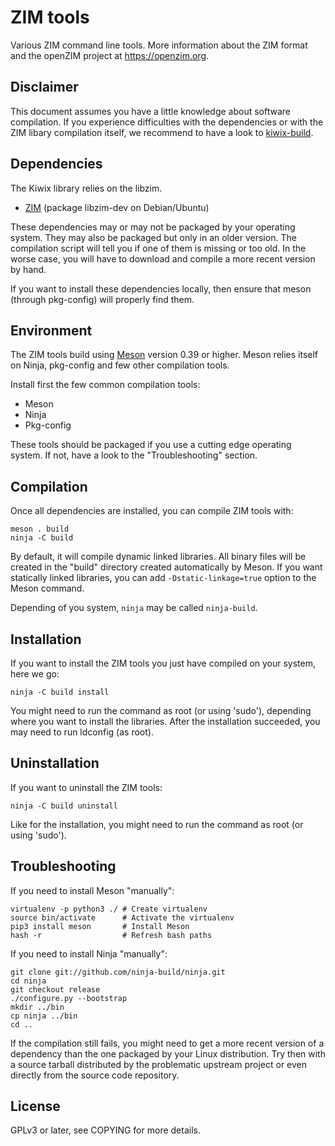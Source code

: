 ZIM tools
=============

Various ZIM command line tools. More information about the ZIM format
and the openZIM project at https://openzim.org.

Disclaimer
----------

This document assumes you have a little knowledge about software
compilation. If you experience difficulties with the dependencies or
with the ZIM libary compilation itself, we recommend to have a look to
[kiwix-build](https://github.com/kiwix/kiwix-build).

Dependencies
------------

The Kiwix library relies on the libzim.

* [ZIM](https://openzim.org) (package libzim-dev on Debian/Ubuntu)

These dependencies may or may not be packaged by your operating
system. They may also be packaged but only in an older version. The
compilation script will tell you if one of them is missing or too old.
In the worse case, you will have to download and compile a more recent
version by hand.

If you want to install these dependencies locally, then ensure that
meson (through pkg-config) will properly find them.

Environment
-------------

The ZIM tools build using [Meson](https://mesonbuild.com/) version
0.39 or higher. Meson relies itself on Ninja, pkg-config and few other
compilation tools.

Install first the few common compilation tools:
* Meson
* Ninja
* Pkg-config

These tools should be packaged if you use a cutting edge operating
system. If not, have a look to the "Troubleshooting" section.

Compilation
-----------

Once all dependencies are installed, you can compile ZIM tools with:
```
meson . build
ninja -C build
```

By default, it will compile dynamic linked libraries. All binary files
will be created in the "build" directory created automatically by
Meson. If you want statically linked libraries, you can add
`-Dstatic-linkage=true` option to the Meson command.

Depending of you system, `ninja` may be called `ninja-build`.

Installation
------------

If you want to install the ZIM tools you just have compiled on your
system, here we go:

```
ninja -C build install
```

You might need to run the command as root (or using 'sudo'), depending
where you want to install the libraries. After the installation
succeeded, you may need to run ldconfig (as root).

Uninstallation
------------

If you want to uninstall the ZIM tools:

```
ninja -C build uninstall
```

Like for the installation, you might need to run the command as root
(or using 'sudo').

Troubleshooting
---------------

If you need to install Meson "manually":
```
virtualenv -p python3 ./ # Create virtualenv
source bin/activate      # Activate the virtualenv
pip3 install meson       # Install Meson
hash -r                  # Refresh bash paths
```

If you need to install Ninja "manually":
```
git clone git://github.com/ninja-build/ninja.git
cd ninja
git checkout release
./configure.py --bootstrap
mkdir ../bin
cp ninja ../bin
cd ..
```

If the compilation still fails, you might need to get a more recent
version of a dependency than the one packaged by your Linux
distribution. Try then with a source tarball distributed by the
problematic upstream project or even directly from the source code
repository.

License
-------

GPLv3 or later, see COPYING for more details.